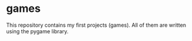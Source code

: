 # games
This repository contains my first projects (games). All of them are written using the pygame library. 
